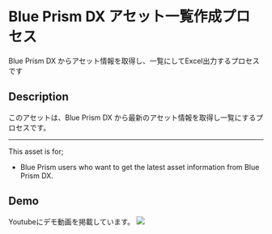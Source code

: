 Blue Prism DX アセット一覧作成プロセス
====
Blue Prism DX からアセット情報を取得し、一覧にしてExcel出力するプロセスです

## Description
このアセットは、Blue Prism DX から最新のアセット情報を取得し一覧にするプロセスです。
***
This asset is for;
* Blue Prism users who want to get the latest asset information from Blue Prism DX.

## Demo
Youtubeにデモ動画を掲載しています。
[![](https://img.youtube.com/vi/P0gGDobL56c/0.jpg)](https://youtu.be/P0gGDobL56c)
